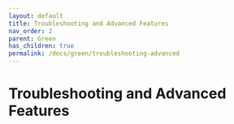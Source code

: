 ```yaml
---
layout: default
title: Troubleshooting and Advanced Features
nav_order: 2
parent: Green
has_children: true
permalink: /docs/green/troubleshooting-advanced
--- 
```



# Troubleshooting and Advanced Features